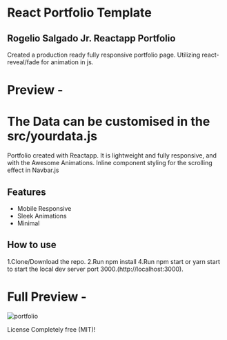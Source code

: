 # React Portfolio Template

## Rogelio Salgado Jr. Reactapp Portfolio

Created a production ready fully responsive portfolio page. Utilizing react-reveal/fade for animation in js. 

# Preview - 



# The Data can be customised in the src/yourdata.js

Portfolio created with Reactapp. It is lightweight and fully responsive, and with the Awesome Animations. Inline component styling for the scrolling effect in Navbar.js

## Features 
* Mobile Responsive
* Sleek Animations
* Minimal  

## How to use
1.Clone/Download the repo.
2.Run npm install
4.Run npm start or yarn start to start the local dev server port 3000.(http://localhost:3000).

# Full Preview - 
![portfolio](https://user-images.githubusercontent.com/16558205/59826731-7d494300-9354-11e9-92dd-46f7057b6ead.png)


License
Completely free (MIT)!